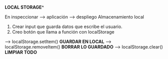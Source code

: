 
**LOCAL STORAGE^**

En inspeccionar --> aplicación --> despliego Almacenamiento local

1. Crear input que guarda datos que escribe el usuario.
2. Creo botón que llama a función con localStorage

--> localStorage.setItem() **GUARDAR EN LOCAL**
--> localStorage.removeItem() **BORRAR LO GUARDADO**
--> localStorage.clear()   **LIMPIAR TODO**
